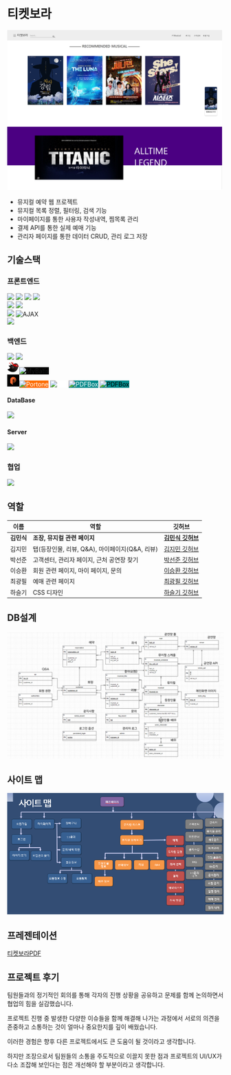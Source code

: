 # 티켓보라
<div>
  <img src = "https://github.com/rlaalstlr09/Musical/blob/main/portfolio/메인페이지1.png" style="width:500px;"><br>
  <img src = "https://github.com/rlaalstlr09/Musical/blob/main/portfolio/메인페이지2.png" style="width:500px;">
</div>
<ul>
  <li>뮤지컬 예약 웹 프로젝트</li>
  <li>뮤지컬 목록 정렬, 필터링, 검색 기능</li>
  <li>마이페이지를 통한 사용자 작성내역, 찜목록 관리</li>
  <li>결제 API를 통한 실제 예매 기능</li>
  <li>관리자 페이지를 통한 데이터 CRUD, 관리 로그 저장</li>
</ul>

## 기술스택

### 프론트엔드

<div>
  <img src="https://img.shields.io/badge/JSP-%23007396.svg?&style=for-the-badge&logo=java&logoColor=white" />
  <img src="https://img.shields.io/badge/html5-%23E34F26.svg?&style=for-the-badge&logo=html5&logoColor=white" />
  <img src="https://img.shields.io/badge/css3-%231572B6.svg?&style=for-the-badge&logo=css3&logoColor=white" />
  <img src="https://img.shields.io/badge/javascript-%23F7DF1E.svg?&style=for-the-badge&logo=javascript&logoColor=black" /> <br>
  <img src="https://img.shields.io/badge/bootstrap-%237952B3.svg?&style=for-the-badge&logo=bootstrap&logoColor=white" />
  <img src="https://img.shields.io/badge/swiper-%236332F6.svg?&style=for-the-badge&logo=swiper&logoColor=white" /> <br>
  <img src="https://img.shields.io/badge/jquery-%230769AD.svg?&style=for-the-badge&logo=jquery&logoColor=white" />
  <img src="https://img.shields.io/badge/AJAX-4BC51D?style=for-the-badge" alt="AJAX"> <br>
  <img src="https://img.shields.io/badge/Kakao_Map_API-%23FFCD00.svg?&style=for-the-badge&logo=kakao&logoColor=black" />
</div>

### 백엔드

<div>
  <img src="https://img.shields.io/badge/spring-%236DB33F.svg?&style=for-the-badge&logo=spring&logoColor=white" />
  <img src="https://img.shields.io/badge/SpringSecurity-%236DB33F.svg?&style=for-the-badge&logo=springsecurity&logoColor=white" /> <br>
  <img src = "https://github.com/rlaalstlr09/Musical/blob/main/portfolio/mybatis.png" style="width:28px; height:28px;"><img src="https://img.shields.io/badge/MyBatis-ffffff?style=for-the-badge&logo=none" alt="MyBatis" style="background-color: #000000; color: balck;"> <br>
  <img src = "https://github.com/rlaalstlr09/Musical/blob/main/portfolio/portone.jpg" style="width:28px; height:28px;"><img src="https://img.shields.io/badge/Portone-black?style=for-the-badge&logo=none" alt="Portone" style="background-color: #FE6E00; color: white;">
  <img src="https://img.shields.io/badge/Apache--POI-black?style=for-the-badge&logo=none" alt="POI" style="background-color: white; color: white;">
  <img src="https://img.shields.io/badge/PDFBox-008B8B?style=for-the-badge&logo=none" alt="PDFBox" style="background-color: #008B8B; color: white;">
  <img src="https://img.shields.io/badge/ImageIO-eeeeee?style=for-the-badge&logo=none" alt="PDFBox" style="background-color: #008B8B; color: black;">
  

  #### DataBase
  <img src="https://img.shields.io/badge/Oracle_DB-%23F80000.svg?&style=for-the-badge&logo=oracle&logoColor=white" />

  #### Server
<img src="https://img.shields.io/badge/Apache_Tomcat%20tomcat-%23F8DC75.svg?&style=for-the-badge&logo=apache%20tomcat&logoColor=black" />
  
</div>





### 협업

<img src="https://img.shields.io/badge/github-%23181717.svg?&style=for-the-badge&logo=github&logoColor=white" />

## 역할
| 이름 | 역할  | 깃허브 |
|-------|-------|-------|
| **김민식** | **조장, 뮤지컬 관련 페이지** | [**김민식 깃허브**](github.com/rlaalstlr09) |
| 김지민 | 탭(등장인물, 리뷰, Q&A), 마이페이지(Q&A, 리뷰) | [김지민 깃허브](github.com/danlacode) |
| 박선준 | 고객센터, 관리자 페이지, 근처 공연장 찾기 | [박선준 깃허브](github.com/danlacode) |
| 이승환 | 회원 관련 페이지, 마이 페이지, 문의 | [이승환 깃허브](github.com/danlacode) |
| 최광필 | 예매 관련 페이지 | [최광필 깃허브](github.com/danlacode) |
| 하슬기 | CSS 디자인 | [하슬기 깃허브](github.com/danlacode) |


## DB설계
![ERD](https://github.com/rlaalstlr09/Musical/blob/main/portfolio/ER%EB%8B%A4%EC%9D%B4%EC%96%B4%EA%B7%B8%EB%9E%A8.png)
## 사이트 맵
![SITEMAP](https://github.com/rlaalstlr09/Musical/blob/main/portfolio/%EC%82%AC%EC%9D%B4%ED%8A%B8%EB%A7%B5.png)
## 프레젠테이션
[티켓보라PDF](https://github.com/rlaalstlr09/Musical/blob/main/portfolio/%ED%8B%B0%EC%BC%93%EB%B3%B4%EB%9D%BC.pdf)

## 프로젝트 후기

팀원들과의 정기적인 회의를 통해 각자의 진행 상황을 공유하고 문제를 함께 논의하면서 협업의 힘을 실감했습니다. 

프로젝트 진행 중 발생한 다양한 이슈들을 함께 해결해 나가는 과정에서 서로의 의견을 존중하고 소통하는 것이 얼마나 중요한지를 깊이 배웠습니다.
 
이러한 경험은 향후 다른 프로젝트에서도 큰 도움이 될 것이라고 생각합니다.

하지만 조장으로서 팀원들의 소통을 주도적으로 이끌지 못한 점과 프로젝트의 UI/UX가 다소 조잡해 보인다는 점은 개선해야 할 부분이라고 생각합니다.


